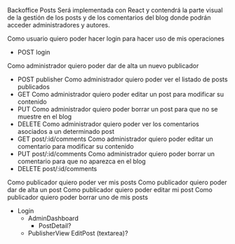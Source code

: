 Backoffice Posts
Será implementada con React y contendrá la parte visual de la gestión de los posts y de los comentarios del blog donde podrán acceder administradores y autores.

Como usuario quiero poder hacer login para hacer uso de mis operaciones
  - POST login

Como administrador quiero poder dar de alta un nuevo publicador
  - POST publisher
Como administrador quiero poder ver el listado de posts publicados
  - GET 
Como administrador quiero poder editar un post para modificar su contenido
  - PUT
Como administrador quiero poder borrar un post para que no se muestre en el blog
  - DELETE
Como administrador quiero poder ver los comentarios asociados a un determinado post
  - GET post/:id/comments
Como administrador quiero poder editar un comentario para modificar su contenido
  - PUT post/:id/comments
Como administrador quiero poder borrar un comentario para que no aparezca en el blog
  - DELETE post/:id/comments

Como publicador quiero poder ver mis posts
Como publicador quiero poder dar de alta un post
Como publicador quiero poder editar mi post
Como publicador quiero poder borrar uno de mis posts

- Login
  - AdminDashboard
    - PostDetail?
  - PublisherView
    EditPost (textarea)?
